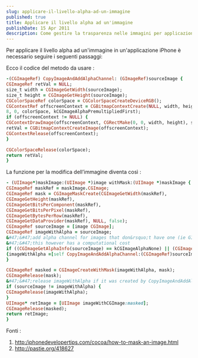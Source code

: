 ```yaml
---
slug: applicare-il-livello-alpha-ad-un-immagine
published: true
title: Applicare il livello alpha ad un'immagine
publishDate: 15 Apr 2011
description: Come gestire la trasparenza nelle immagini per applicazioni iOS
---
```


Per applicare il livello alpha ad un'immagine in un'applicazione iPhone è necessario seguire i seguenti passaggi:

Ecco il codice del metodo da usare :

```ruby
-(CGImageRef) CopyImageAndAddAlphaChannel: (GImageRef)sourceImage {
CGImageRef retVal = NULL;
size_t width = CGImageGetWidth(sourceImage);
size_t height = CGImageGetHeight(sourceImage);
CGColorSpaceRef colorSpace = CGColorSpaceCreateDeviceRGB();
CGContextRef offscreenContext = CGBitmapContextCreate(NULL, width, height,
8, 0, colorSpace, kCGImageAlphaPremultipliedFirst);
if (offscreenContext != NULL) {
CGContextDrawImage(offscreenContext, CGRectMake(0, 0, width, height), sourceImage);
retVal = CGBitmapContextCreateImage(offscreenContext);
CGContextRelease(offscreenContext);
}

CGColorSpaceRelease(colorSpace);
return retVal;
}
```

La funzione per la modifica dell&rsquo;immagine diventa cos&igrave; :

```ruby
- (UIImage*)maskImage:(UIImage *)image withMask:(UIImage *)maskImage {
CGImageRef maskRef = maskImage.CGImage;
CGImageRef mask = CGImageMaskCreate(CGImageGetWidth(maskRef),
CGImageGetHeight(maskRef),
CGImageGetBitsPerComponent(maskRef),
CGImageGetBitsPerPixel(maskRef),
CGImageGetBytesPerRow(maskRef),
CGImageGetDataProvider(maskRef), NULL, false);
CGImageRef sourceImage = [image CGImage];
CGImageRef imageWithAlpha = sourceImage;
&#47;&#47;add alpha channel for images that don&rsquo;t have one (ie GIF, JPEG, etc&hellip;)
&#47;&#47;this however has a computational cost
if ((CGImageGetAlphaInfo(sourceImage) == kCGImageAlphaNone) || (CGImageGetAlphaInfo(sourceImage) == kCGImageAlphaNoneSkipFirst))
{imageWithAlpha =[self CopyImageAndAddAlphaChannel:(CGImageRef)sourceImage];
}

CGImageRef masked = CGImageCreateWithMask(imageWithAlpha, mask);
CGImageRelease(mask);
&#47;&#47;release imageWithAlpha if it was created by CopyImageAndAddAlphaChannel
if (sourceImage != imageWithAlpha) {
CGImageRelease(imageWithAlpha);
}
UIImage* retImage = [UIImage imageWithCGImage:masked];
CGImageRelease(masked);
return retImage;
}
```

Fonti :<br />
1.	<a href="http://iphonedevelopertips.com/cocoa/how-to-mask-an-image.html">http:/iphonedevelopertips.com/cocoa/how-to-mask-an-image.html</a><br />
2.	<a href="http://pastie.org/418627">http://pastie.org/418627</a>

